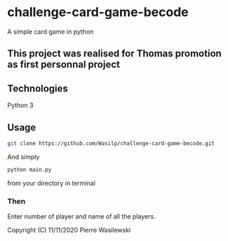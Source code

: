 # challenge-card-game-becode
A simple card game in python

## This project was realised for Thomas promotion as first personnal project

## Technologies
Python 3

## Usage

```bash
git clone https://github.com/Wasilp/challenge-card-game-becode.git
```
And simply 

```bash
python main.py
```
from your directory in terminal

### Then 

Enter number of player and name of all the players.

Copyright (C) 11/11/2020 Pierre Wasilewski
